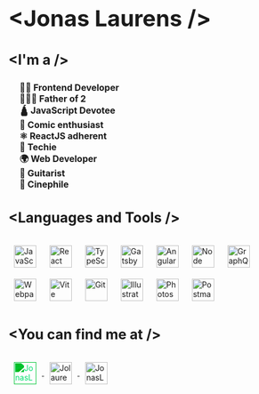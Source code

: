 <h1 style="font-size: 40px;">&ltJonas Laurens /></h1>

<section style="margin: 0 0 30px 0;">
<h3 style="font-size: 25px;">&ltI'm a /><h3>
<ul style="padding-left: 20px">
  <li style="list-style-type: none; font-size: 16px;">👨‍💻 Frontend Developer</li>
  <li style="list-style-type: none; font-size: 16px;">👨‍👧‍👦 Father of 2</li>
  <li style="list-style-type: none; font-size: 16px;">🛕 JavaScript Devotee</li>
  <li style="list-style-type: none; font-size: 16px;">🤩 Comic enthusiast</li>
  <li style="list-style-type: none; font-size: 16px;">⚛️ ReactJS adherent</li>
  <li style="list-style-type: none; font-size: 16px;">🚀 Techie</li>
  <li style="list-style-type: none; font-size: 16px;">🌍 Web Developer</li>
  <li style="list-style-type: none; font-size: 16px;">🎸 Guitarist</li>
  <li style="list-style-type: none; font-size: 16px;">🎥 Cinephile</li>
</ul>

</section>

<section style="margin: 0 0 30px 0;">
<h3 style="font-size: 25px;">&ltLanguages and Tools /></h3>
  <img style="height: 40px; width: 40px; margin: 10px;" src="https://upload.wikimedia.org/wikipedia/commons/9/99/Unofficial_JavaScript_logo_2.svg" alt="JavaScript" />
  <img style="height: 40px; width: 40px; margin: 10px;" src="https://upload.wikimedia.org/wikipedia/commons/4/47/React.svg" alt="React" />
  <img style="height: 40px; width: 40px; margin: 10px;" src="https://upload.wikimedia.org/wikipedia/commons/thumb/4/4c/Typescript_logo_2020.svg/1024px-Typescript_logo_2020.svg.png" alt="TypeScript" />
  <img style="height: 40px; width: 40px; margin: 10px;" src="https://www.datocms-assets.com/205/1624021714-cover.png?w=300" alt="Gatsby" />
  <img style="height: 40px; width: 40px; margin: 10px;" src="https://upload.wikimedia.org/wikipedia/commons/thumb/c/cf/Angular_full_color_logo.svg/640px-Angular_full_color_logo.svg.png" alt="Angular" />
  <img style="height: 40px; width: 40px; margin: 10px;" src="https://cdn.iconscout.com/icon/free/png-256/node-js-1174925.png" alt="Node" />
  <img style="height: 40px; width: 40px; margin: 10px;" src="https://upload.wikimedia.org/wikipedia/commons/thumb/1/17/GraphQL_Logo.svg/2048px-GraphQL_Logo.svg.png" alt="GraphQl" />
  <img style="height: 40px; width: 40px; margin: 10px;" src="https://webpack.js.org/icon-pwa-512x512.d3dae4189855b3a72ff9.png" alt="Webpack" />
  <img style="height: 40px; width: 40px; margin: 10px;" src="https://seeklogo.com/images/V/vite-logo-BFD4283991-seeklogo.com.png" alt="Vite" />
  <img style="height: 40px; width: 40px; margin: 10px;" src="https://www.vectorlogo.zone/logos/git-scm/git-scm-icon.svg" alt="Git" />
  <img style="height: 40px; width: 40px; margin: 10px;" src="https://upload.wikimedia.org/wikipedia/commons/thumb/f/fb/Adobe_Illustrator_CC_icon.svg/2101px-Adobe_Illustrator_CC_icon.svg.png" alt="Illustrator" />
  <img style="height: 40px; width: 40px; margin: 10px;" src="https://upload.wikimedia.org/wikipedia/commons/thumb/a/af/Adobe_Photoshop_CC_icon.svg/1051px-Adobe_Photoshop_CC_icon.svg.png" alt="Photoshop"/>
  <img style="height: 40px; width: 40px; margin: 10px;" src="https://www.vectorlogo.zone/logos/getpostman/getpostman-icon.svg" alt="Postman"/>
</section>

<section style="margin: 0 0 30px 0;">
  <h3 style="font-size: 25px;">&ltYou can find me at /></h3>
  <a href="https://jolau.be/" target="blank">
    <img style="height: 40px; width: 40px; margin: 10px;  filter: invert(60%) sepia(68%) saturate(1715%) hue-rotate(104deg) brightness(102%) contrast(102%);" align="center" src="https://cdn.pixabay.com/photo/2019/09/12/13/47/pictogram-4471660_960_720.png" alt="JonasLaurens" />
  </a>
  <a href="https://twitter.com/jonaslaurens" target="blank">
    <img style="height: 40px; width: 40px; margin: 10px;" align="center" src="https://seeklogo.com/images/T/twitter-2012-negative-logo-5C6C1F1521-seeklogo.com.png" alt="Jolaurens" />
  </a>
  <a href="https://www.linkedin.com/in/jonas-laurens-4bb092134/" target="blank">
    <img style="height: 40px; width: 40px; margin: 10px;" align="center" src="https://upload.wikimedia.org/wikipedia/commons/thumb/c/ca/LinkedIn_logo_initials.png/800px-LinkedIn_logo_initials.png" alt="JonasLaurens"/>
  </a>
</section>